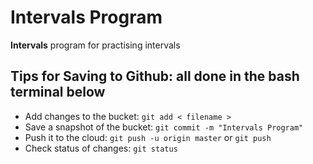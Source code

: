 # Intervals Program

**Intervals** program for practising intervals

## Tips for Saving to Github: all done in the bash terminal below

* Add changes to the bucket: `git add < filename >`
* Save a snapshot of the bucket: `git commit -m "Intervals Program"`
* Push it to the cloud: `git push -u origin master` or `git push`
* Check status of changes: `git status`